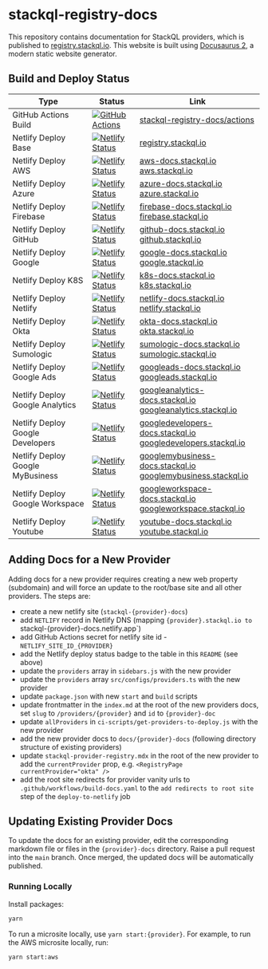 # stackql-registry-docs

This repository contains documentation for StackQL providers, which is published to [registry.stackql.io](https://registry.stackql.io).  This website is built using [Docusaurus 2](https://docusaurus.io/), a modern static website generator.  

## Build and Deploy Status

| Type | Status | Link |
| --- | --- | -- |
| GitHub Actions Build | [![GitHub Actions](https://github.com/stackql/stackql-registry-docs/actions/workflows/build-docs.yaml/badge.svg?branch=main)](https://github.com/stackql/stackql-registry-docs/actions/workflows/build-docs.yaml) | [stackql-registry-docs/actions](https://github.com/stackql/stackql-registry-docs/actions) |
| Netlify Deploy Base | [![Netlify Status](https://api.netlify.com/api/v1/badges/75f838a9-79ea-41dc-96f9-a40dff50cfca/deploy-status)](https://app.netlify.com/sites/stackql-registry-docs/deploys) | [registry.stackql.io](https://registry.stackql.io) |
| Netlify Deploy AWS | [![Netlify Status](https://api.netlify.com/api/v1/badges/ef161c4a-63ea-4bcc-a5cb-5eaed30ed55f/deploy-status)](https://app.netlify.com/sites/stackql-aws-docs/deploys) | [aws-docs.stackql.io](https://aws-docs.stackql.io)<br/>[aws.stackql.io](https://aws.stackql.io) |
| Netlify Deploy Azure | [![Netlify Status](https://api.netlify.com/api/v1/badges/5e2cce2d-3c51-44df-bb14-4ee9c626ca02/deploy-status)](https://app.netlify.com/sites/stackql-azure-docs/deploys) | [azure-docs.stackql.io](https://azure-docs.stackql.io)<br/>[azure.stackql.io](https://azure.stackql.io) |
| Netlify Deploy Firebase | [![Netlify Status](https://api.netlify.com/api/v1/badges/6d8fec42-fba2-4d62-afef-30a821863314/deploy-status)](https://app.netlify.com/sites/stackql-firebase-docs/deploys) | [firebase-docs.stackql.io](https://firebase-docs.stackql.io)<br/>[firebase.stackql.io](https://firebase.stackql.io) |  
| Netlify Deploy GitHub | [![Netlify Status](https://api.netlify.com/api/v1/badges/625d7d38-37a9-4224-a9c8-6ee58141b109/deploy-status)](https://app.netlify.com/sites/stackql-github-docs/deploys) | [github-docs.stackql.io](https://github-docs.stackql.io)<br/>[github.stackql.io](https://github.stackql.io) |
| Netlify Deploy Google | [![Netlify Status](https://api.netlify.com/api/v1/badges/028e0d31-604b-4852-8b9b-77a71ead6b93/deploy-status)](https://app.netlify.com/sites/stackql-google-docs/deploys) | [google-docs.stackql.io](https://google-docs.stackql.io)<br/>[google.stackql.io](https://google.stackql.io) |
| Netlify Deploy K8S | [![Netlify Status](https://api.netlify.com/api/v1/badges/d11ea6c5-7a43-42d5-ac76-555112295b9b/deploy-status)](https://app.netlify.com/sites/stackql-k8s-docs/deploys) | [k8s-docs.stackql.io](https://k8s-docs.stackql.io)<br/>[k8s.stackql.io](https://k8s.stackql.io) |
| Netlify Deploy Netlify | [![Netlify Status](https://api.netlify.com/api/v1/badges/7d81e59f-e1de-480f-a6d5-5a52f83deb40/deploy-status)](https://app.netlify.com/sites/stackql-netlify-docs/deploys) | [netlify-docs.stackql.io](https://netlify-docs.stackql.io)<br/>[netlify.stackql.io](https://netlify.stackql.io) |
| Netlify Deploy Okta | [![Netlify Status](https://api.netlify.com/api/v1/badges/83d3788d-bbcf-4063-a2e7-65577e3f13f5/deploy-status)](https://app.netlify.com/sites/stackql-okta-docs/deploys) | [okta-docs.stackql.io](https://okta-docs.stackql.io)<br/>[okta.stackql.io](https://okta.stackql.io) |
| Netlify Deploy Sumologic | [![Netlify Status](https://api.netlify.com/api/v1/badges/6c864774-8494-41be-8e2c-441b6d1e368c/deploy-status)](https://app.netlify.com/sites/stackql-sumologic-docs/deploys) | [sumologic-docs.stackql.io](https://sumologic-docs.stackql.io)<br/>[sumologic.stackql.io](https://sumologic.stackql.io) |
| Netlify Deploy Google Ads | [![Netlify Status](https://api.netlify.com/api/v1/badges/c1e3ba8b-af1c-42b0-a703-e1309ca9f1de/deploy-status)](https://app.netlify.com/sites/stackql-googleads-docs/deploys) | [googleads-docs.stackql.io](https://googleads-docs.stackql.io)<br/>[googleads.stackql.io](https://googleads.stackql.io) |
| Netlify Deploy Google Analytics | [![Netlify Status](https://api.netlify.com/api/v1/badges/ca05bc55-e377-4ac5-9eaa-403ee64158b5/deploy-status)](https://app.netlify.com/sites/stackql-googleanalytics-docs/deploys) | [googleanalytics-docs.stackql.io](https://googleanalytics-docs.stackql.io)<br/>[googleanalytics.stackql.io](https://googleanalytics.stackql.io) |
| Netlify Deploy Google Developers | [![Netlify Status](https://api.netlify.com/api/v1/badges/c5c95268-3619-4169-ba84-cfd007d63a3b/deploy-status)](https://app.netlify.com/sites/stackql-googledevelopers-docs/deploys) | [googledevelopers-docs.stackql.io](https://googledevelopers-docs.stackql.io)<br/>[googledevelopers.stackql.io](https://googledevelopers.stackql.io) |
| Netlify Deploy Google MyBusiness | [![Netlify Status](https://api.netlify.com/api/v1/badges/49659b34-f334-43fb-9267-1884ebfbbf67/deploy-status)](https://app.netlify.com/sites/stackql-googlemybusiness-docs/deploys) | [googlemybusiness-docs.stackql.io](https://googlemybusiness-docs.stackql.io)<br/>[googlemybusiness.stackql.io](https://googlemybusiness.stackql.io) |
| Netlify Deploy Google Workspace | [![Netlify Status](https://api.netlify.com/api/v1/badges/ad4ddc57-c98d-4e48-8426-086709089f04/deploy-status)](https://app.netlify.com/sites/stackql-googleworkspace-docs/deploys) | [googleworkspace-docs.stackql.io](https://googleworkspace-docs.stackql.io)<br/>[googleworkspace.stackql.io](https://googleworkspace.stackql.io) |
| Netlify Deploy Youtube | [![Netlify Status](https://api.netlify.com/api/v1/badges/a480d2db-cb95-4d79-be90-6ad5568c1feb/deploy-status)](https://app.netlify.com/sites/stackql-youtube-docs/deploys) | [youtube-docs.stackql.io](https://youtube-docs.stackql.io)<br/>[youtube.stackql.io](https://youtube.stackql.io) |


## Adding Docs for a New Provider

Adding docs for a new provider requires creating a new web property (subdomain) and will force an update to the root/base site and all other providers.  The steps are:  

- create a new netlify site (`stackql-{provider}-docs`)
- add `NETLIFY` record in Netlify DNS (mapping `{provider}.stackql.io to `stackql-{provider}-docs.netlify.app`)
- add GitHub Actions secret for netlify site id - `NETLIFY_SITE_ID_{PROVIDER}`
- add the Netlify deploy status badge to the table in this `README` (see above)
- update the `providers` array in `sidebars.js` with the new provider
- update the `providers` array `src/configs/providers.ts` with the new provider
- update `package.json` with new `start` and `build` scripts
- update frontmatter in the `index.md` at the root of the new providers docs, set `slug` to `/providers/{provider}` and `id` to `{provider}-doc`
- update `allProviders` in `ci-scripts/get-providers-to-deploy.js` with the new provider
- add the new provider docs to `docs/{provider}-docs` (following directory structure of existing providers)
- update `stackql-provider-registry.mdx` in the root of the new provider to add the `currentProvider` prop, e.g. `<RegistryPage currentProvider="okta" />`
- add the root site redirects for provider vanity urls to `.github/workflows/build-docs.yaml` to the `add redirects to root site` step of the `deploy-to-netlify` job

## Updating Existing Provider Docs

To update the docs for an existing provider, edit the corresponding markdown file or files in the `{provider}-docs` directory.  Raise a pull request into the `main` branch.  Once merged, the updated docs will be automatically published.  

### Running Locally

Install packages:  

```bash
yarn
```

To run a microsite locally, use `yarn start:{provider}`.  For example, to run the AWS microsite locally, run:  

```bash
yarn start:aws
```